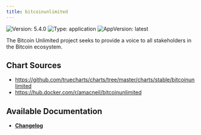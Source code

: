 ```yaml
---
title: bitcoinunlimited
---
```


![Version: 5.4.0](https://img.shields.io/badge/Version-5.4.0-informational?style=flat-square) ![Type: application](https://img.shields.io/badge/Type-application-informational?style=flat-square) ![AppVersion: latest](https://img.shields.io/badge/AppVersion-latest-informational?style=flat-square)

The Bitcoin Unlimited project seeks to provide a voice to all stakeholders in the Bitcoin ecosystem.

## Chart Sources

- https://github.com/truecharts/charts/tree/master/charts/stable/bitcoinunlimited
- https://hub.docker.com/r/amacneil/bitcoinunlimited

## Available Documentation

- [**Changelog**](./CHANGELOG.md)
